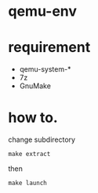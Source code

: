 # qemu-env

# requirement
- qemu-system-* 
- 7z
- GnuMake

# how to.

change subdirectory

```
make extract
```

then

```
make launch
```
